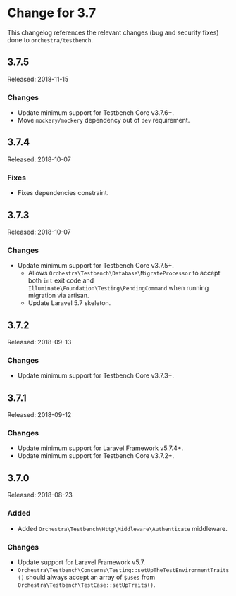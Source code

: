 # Change for 3.7

This changelog references the relevant changes (bug and security fixes) done to `orchestra/testbench`.

## 3.7.5

Released: 2018-11-15

### Changes

* Update minimum support for Testbench Core v3.7.6+.
* Move `mockery/mockery` dependency out of `dev` requirement.

## 3.7.4

Released: 2018-10-07

### Fixes

* Fixes dependencies constraint.

## 3.7.3

Released: 2018-10-07

### Changes

* Update minimum support for Testbench Core v3.7.5+.
    - Allows `Orchestra\Testbench\Database\MigrateProcessor` to accept both `int` exit code and `Illuminate\Foundation\Testing\PendingCommand` when running migration via artisan.
    - Update Laravel 5.7 skeleton.

## 3.7.2

Released: 2018-09-13

### Changes

* Update minimum support for Testbench Core v3.7.3+.

## 3.7.1

Released: 2018-09-12

### Changes

* Update minimum support for Laravel Framework v5.7.4+.
* Update minimum support for Testbench Core v3.7.2+.

## 3.7.0

Released: 2018-08-23

### Added

* Added `Orchestra\Testbench\Http\Middleware\Authenticate` middleware.

### Changes

* Update support for Laravel Framework v5.7.
* `Orchestra\Testbench\Concerns\Testing::setUpTheTestEnvironmentTraits()` should always accept an array of `$uses` from `Orchestra\Testbench\TestCase::setUpTraits()`.
